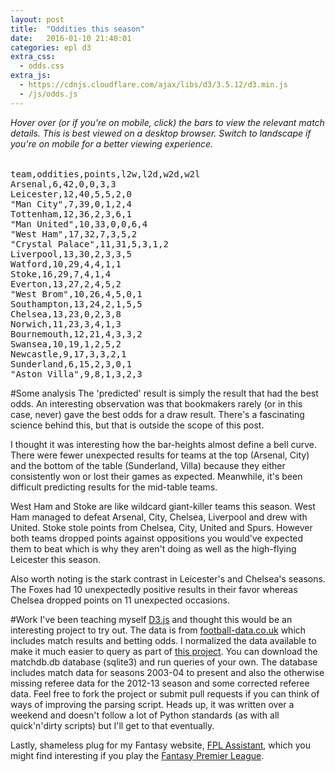 ```yaml
---
layout: post
title:  "Oddities this season"
date:   2016-01-10 21:40:01
categories: epl d3
extra_css:
  - odds.css
extra_js:
  - https://cdnjs.cloudflare.com/ajax/libs/d3/3.5.12/d3.min.js
  - /js/odds.js
---
```

*Hover over (or if you're on mobile, click) the bars to view the relevant match details.
This is best viewed on a desktop browser. Switch to landscape if you're on mobile for a better viewing experience.*
<script type="text/javascript">
  //Load from CSV File
  // d3.csv("odds_beaten.csv", render);
  //OR
  //Load from embedded csv in html
  window.onload = function() {
    var raw = d3.select("#csvdata").text();
    var parsedOddsData = d3.csv.parse(raw);
    render(parsedOddsData, "#svgPlaceholder");
  };
</script>
<!-- Div to be used for tooltip -->
<div id="tooltip" class="hidden">
    <table id="value">
    </table>
</div>
<pre id="csvdata">
team,oddities,points,l2w,l2d,w2d,w2l
Arsenal,6,42,0,0,3,3
Leicester,12,40,5,5,2,0
"Man City",7,39,0,1,2,4
Tottenham,12,36,2,3,6,1
"Man United",10,33,0,0,6,4
"West Ham",17,32,7,3,5,2
"Crystal Palace",11,31,5,3,1,2
Liverpool,13,30,2,3,3,5
Watford,10,29,4,4,1,1
Stoke,16,29,7,4,1,4
Everton,13,27,2,4,5,2
"West Brom",10,26,4,5,0,1
Southampton,13,24,2,1,5,5
Chelsea,13,23,0,2,3,8
Norwich,11,23,3,4,1,3
Bournemouth,12,21,4,3,3,2
Swansea,10,19,1,2,5,2
Newcastle,9,17,3,3,2,1
Sunderland,6,15,2,3,0,1
"Aston Villa",9,8,1,3,2,3</pre>

<div id="svgPlaceholder">
</div>

#Some analysis
The 'predicted' result is simply the result that had the best odds. An interesting observation was that bookmakers rarely (or in this case, never) gave the best odds for a draw result. There's a fascinating science
behind this, but that is outside the scope of this post.

I thought it was interesting how the bar-heights almost define a bell curve. There were
fewer unexpected results for teams at the top (Arsenal, City) and the bottom of
the table (Sunderland, Villa) because they either consistently won or lost their
games as expected. Meanwhile, it's been difficult predicting results for the
mid-table teams.

West Ham and Stoke are like wildcard giant-killer teams this season. West Ham
managed to defeat Arsenal, City, Chelsea, Liverpool and drew with United. Stoke
stole points from Chelsea, City, United and Spurs. However both teams dropped
points against oppositions you would've expected them to beat which is why they
aren't doing as well as the high-flying Leicester this season.

Also worth noting is the stark contrast in Leicester's and Chelsea's seasons.
The Foxes had 10 unexpectedly positive results in their favor whereas Chelsea dropped points on 11 unexpected occasions.



#Work
I've been teaching myself [D3.js] and thought this would be an interesting project
to try out. The data is from [football-data.co.uk] which includes match results and betting odds.
I normalized the data available to make it much easier to query as part of [this project]. You can download the matchdb.db database (sqlite3) and run queries of your own. The database includes match data for seasons 2003-04 to present and also the otherwise missing referee data for the 2012-13 season and some corrected referee data.
Feel free to fork the project or submit pull requests if you can think of ways of improving the parsing script. Heads up, it was written over a weekend and doesn't follow a lot of Python standards (as with all quick'n'dirty scripts) but I'll get to that eventually.

Lastly, shameless plug for my Fantasy website, [FPL Assistant], which you might find interesting if you play the [Fantasy Premier League].

[D3.js]: http://d3js.org/
[football-data.co.uk]: http://www.football-data.co.uk/englandm.php
[this project]: https://github.com/keithxm23/football-data-analysis
[FPL Assistant]: http://www.fplassistant.com/
[Fantasy Premier League]: http://fantasy.premierleague.com/
